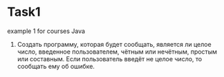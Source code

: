 # Task1
example 1 for courses Java

1.	Создать программу, которая будет сообщать, является ли целое число, введенное пользователем, чётным или нечётным, 
    простым или составным.  Если пользователь введёт не целое число, то сообщать ему об ошибке.

